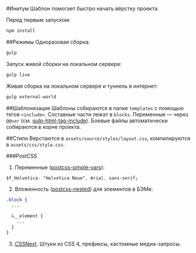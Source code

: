 #Инитум
Шаблон помогает быстро начать вёрстку проекта.

Перед первым запуском:
```bash
npm install
```

##Режимы
Одноразовая сборка:
```bash
gulp
```

Запуск живой сборки на локальном сервере:
```bash
gulp live
```

Живая сборка на локальном сервере и туннель в интернет:
```bash
gulp external-world
```

##Шаблонизация
Шаблоны собираются в папке `templates` с помощью тегов `<include>`. Составные части лежат в `blocks`. Переменные — через `@@var` (см. [gulp-html-tag-include](https://github.com/straykov/gulp-html-tag-include)). Боевые файлы автоматически собираются в корне проекта.

##Стили
Верстаются в `assets/source/styles/layout.css`, компилируются в `assets/css/style.css`.

###PostCSS
1. Переменные ([postcss-simple-vars](https://github.com/postcss/postcss-simple-vars)):
```css
$f_Helvetica: "Helvetica Neue", Arial, sans-serif;
```
2. Вложенность ([postcss-nested](https://github.com/postcss/postcss-nested)) для элементов в БЭМе:
```css
.block {
  ...

  &__element {
    ...
  }
}
```
3. [CSSNext](http://cssnext.io). Штуки из CSS 4, префиксы, кастомные медиа-запросы.
